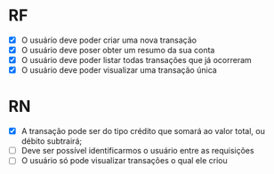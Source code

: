 # RF

- [x] O usuário deve poder criar uma nova transação
- [x] O usuário deve poser obter um resumo da sua conta
- [x] O usuário deve poder listar todas transações que já ocorreram
- [x] O usuário deve poder visualizar uma transação única

# RN

- [x] A transação pode ser do tipo crédito que somará ao valor total, ou débito subtrairá;
- [ ] Deve ser possível identificarmos o usuário entre as requisições
- [ ] O usuário só pode visualizar transações o qual ele criou
